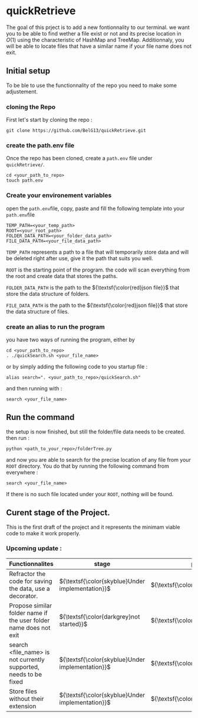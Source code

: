 # quickRetrieve
The goal of this prject is to add a new fontionnality to our terminal. we want you to be able to find wether a file exist or not and its precise location in $O(1)$ using the characteristic of $\textrm{HashMap}$ and $\textrm{TreeMap}$. Additionnaly, you will be able to locate files that have a similar name if your file name does not exit.

## Initial setup

To be ble to use the functionnality of the repo you need to make some adjustement. 

### cloning the Repo

First let's start by cloning the repo :

```
git clone https://github.com/BelG13/quickRetrieve.git
```

### create the path.env file
Once the repo has been cloned, create a ``path.env`` file under ``quickRetrieve/``.
```
cd <your_path_to_repo>
touch path.env
```

### Create your environement variables

open the ``path.env``file, copy, paste and fill the following template into your ``path.env``file
```
TEMP_PATH=<your_temp_path>
ROOT=<your_root_path>
FOLDER_DATA_PATH=<your_folder_data_path>
FILE_DATA_PATH=<your_file_data_path>
```

``TEMP_PATH`` represents a path to a file that will temporarily store data and will be deleted right after use, give it the path that suits you well.

``ROOT`` is the starting point of the program. the code will scan everything from the root and create data that stores the paths.

``FOLDER_DATA_PATH`` is the path to the ${\textsf{\color{red}json file}}$ that store the data structure of folders.

``FILE_DATA_PATH`` is the path to the ${\textsf{\color{red}json file}}$ that store the data structure of files.

### create an alias to run the program

you have two ways of running the program, either by 
```
cd <your_path_to_repo>
. ./quickSearch.sh <your_file_name>
```

or by simply adding the following code to you startup file : 
```
alias search=". <your_path_to_repo>/quickSearch.sh"
```

and then running with :
```
search <your_file_name>
```
## Run the command 

the setup is now finished, but still the folder/file data needs to be created. then run :
```
python <path_to_your_repo>/folderTree.py
```

and now you are able to search for the precise location of any file from your ``ROOT`` directory.
You do that by running the following command from everywhere : 
```
search <your_file_name>
```
If there is no such file located under your ``ROOT``, nothing will be found.

## Curent stage of the Project.

This is the first draft of the project and it represents the minimam viable code to make it work properly.

### Upcoming update :

Functionnalites | stage | priority |assignation |
--- | --- | --- | --- |
Refractor the code for saving the data, use a decorator. | ${\textsf{\color{skyblue}Under implementation}}$ | ${\textsf{\color{lightgreen}low}}$ |${\textsf{\color{violet}Belg13}}$ |
Propose similar folder name if the user folder name does not exit | ${\textsf{\color{darkgrey}not started}}$ | ${\textsf{\color{lightgrey}medium}}$ |${\textsf{\color{violet}Belg13}}$ |
search <file_name> is not currently supported, needs to be fixed | ${\textsf{\color{skyblue}Under implementation}}$ | ${\textsf{\color{red}High}}$ |${\textsf{\color{violet}Belg13}}$
Store files without their extension | ${\textsf{\color{skyblue}Under implementation}}$ | ${\textsf{\color{red}High}}$ |${\textsf{\color{violet}Belg13}}$

